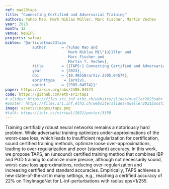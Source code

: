 ```yaml
---
ref: mao23taps
title: "Connecting Certified and Adversarial Training"
authors: Yuhao Mao, Mark Niklas Müller, Marc Fischer, Martin Vechev
year: 2023
month: 12
venue: NeuIPS
projects: safeai
bibtex: '@article{mao23taps
			author       = {Yuhao Mao and
							Mark Niklas M{\"{u}}ller and
							Marc Fischer and
							Martin T. Vechev},
			title        = {{TAPS:} Connecting Certified and Adversarial Training},
			year         = {2023},
			doi          = {10.48550/arXiv.2305.04574},
			eprinttype    = {arXiv},
			eprint       = {2305.04574}}'
paper: https://arxiv.org/abs/2305.04574
code: https://github.com/eth-sri/taps
# slides: https://files.sri.inf.ethz.ch/website/slides/mueller2023sabr_slides.pdf
#poster: https://files.sri.inf.ethz.ch/website/slides/mueller2021boosting_poster.pdf
image: assets/images/taps.png
#talk: https://iclr.cc/virtual/2021/poster/3359
---
```


Training certifiably robust neural networks remains a notoriously hard problem. 
While adversarial training optimizes under-approximations of the worst-case loss, which leads to insufficient regularization for certification, sound certified training methods, optimize loose over-approximations, leading to over-regularization and poor (standard) accuracy. 
In this work, we propose TAPS, an (unsound) certified training method that combines IBP and PGD training to optimize more precise, although not necessarily sound, worst-case loss approximations, reducing over-regularization and increasing certified and standard accuracies. 
Empirically, TAPS achieves a new state-of-the-art in many settings, e.g., reaching a certified accuracy of 22% on TinyImageNet for L-inf-perturbations with radius eps=1/255.


